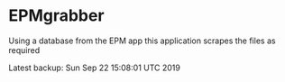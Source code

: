 # EPMgrabber
Using a database from the EPM app this application scrapes the files as required


Latest backup: Sun Sep 22 15:08:01 UTC 2019
